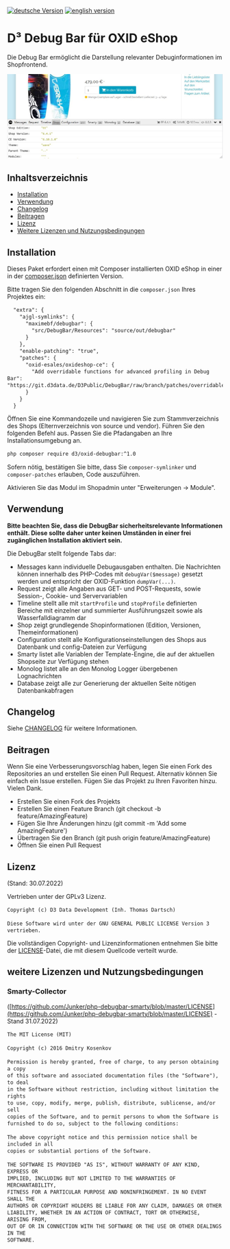 [![deutsche Version](https://logos.oxidmodule.com/de2_xs.svg)](README.md)
[![english version](https://logos.oxidmodule.com/en2_xs.svg)](README.en.md)

# D³ Debug Bar für OXID eShop

Die Debug Bar ermöglicht die Darstellung relevanter Debuginformationen im Shopfrontend.

![screenshot](screenshot.jpg "Screenshot")

## Inhaltsverzeichnis

- [Installation](#installation)
- [Verwendung](#verwendung)
- [Changelog](#changelog)
- [Beitragen](#beitragen)
- [Lizenz](#lizenz)
- [Weitere Lizenzen und Nutzungsbedingungen](#weitere-lizenzen-und-nutzungsbedingungen)

## Installation

Dieses Paket erfordert einen mit Composer installierten OXID eShop in einer in der [composer.json](composer.json) definierten Version.

Bitte tragen Sie den folgenden Abschnitt in die `composer.json` Ihres Projektes ein:

```
  "extra": {
    "ajgl-symlinks": {
      "maximebf/debugbar": {
        "src/DebugBar/Resources": "source/out/debugbar"
      }
    },
    "enable-patching": "true",
    "patches": {
      "oxid-esales/oxideshop-ce": {
        "Add overridable functions for advanced profiling in Debug Bar": "https://git.d3data.de/D3Public/DebugBar/raw/branch/patches/overridablefunctions.patch"
      }
    }
  }
```

Öffnen Sie eine Kommandozeile und navigieren Sie zum Stammverzeichnis des Shops (Elternverzeichnis von source und vendor). Führen Sie den folgenden Befehl aus. Passen Sie die Pfadangaben an Ihre Installationsumgebung an.

```bash
php composer require d3/oxid-debugbar:^1.0
``` 

Sofern nötig, bestätigen Sie bitte, dass Sie `composer-symlinker` und `composer-patches` erlauben, Code auszuführen.

Aktivieren Sie das Modul im Shopadmin unter "Erweiterungen -> Module".

## Verwendung

__Bitte beachten Sie, dass die DebugBar sicherheitsrelevante Informationen enthält. Diese sollte daher unter keinen Umständen in einer frei zugänglichen Installation aktiviert sein.__

Die DebugBar stellt folgende Tabs dar:
- Messages
  kann individuelle Debugausgaben enthalten. Die Nachrichten können innerhalb des PHP-Codes mit `debugVar($message)` gesetzt werden und entspricht der OXID-Funktion `dumpVar(...)`.
- Request
  zeigt alle Angaben aus GET- und POST-Requests, sowie Session-, Cookie- und Servervariablen
- Timeline
  stellt alle mit `startProfile` und `stopProfile` definierten Bereiche mit einzelner und summierter Ausführungszeit sowie als Wasserfalldiagramm dar
- Shop
  zeigt grundlegende Shopinformationen (Edition, Versionen, Themeinformationen)
- Configuration
  stellt alle Konfigurationseinstellungen des Shops aus Datenbank und config-Dateien zur Verfügung
- Smarty
  listet alle Variablen der Template-Engine, die auf der aktuellen Shopseite zur Verfügung stehen
- Monolog
  listet alle an den Monolog Logger übergebenen Lognachrichten
- Database
  zeigt alle zur Generierung der aktuellen Seite nötigen Datenbankabfragen

## Changelog

Siehe [CHANGELOG](CHANGELOG.md) für weitere Informationen.

## Beitragen

Wenn Sie eine Verbesserungsvorschlag haben, legen Sie einen Fork des Repositories an und erstellen Sie einen Pull Request. Alternativ können Sie einfach ein Issue erstellen. Fügen Sie das Projekt zu Ihren Favoriten hinzu. Vielen Dank.

- Erstellen Sie einen Fork des Projekts
- Erstellen Sie einen Feature Branch (git checkout -b feature/AmazingFeature)
- Fügen Sie Ihre Änderungen hinzu (git commit -m 'Add some AmazingFeature')
- Übertragen Sie den Branch (git push origin feature/AmazingFeature)
- Öffnen Sie einen Pull Request

## Lizenz
(Stand: 30.07.2022)

Vertrieben unter der GPLv3 Lizenz.

```
Copyright (c) D3 Data Development (Inh. Thomas Dartsch)

Diese Software wird unter der GNU GENERAL PUBLIC LICENSE Version 3 vertrieben.
```

Die vollständigen Copyright- und Lizenzinformationen entnehmen Sie bitte der [LICENSE](LICENSE.md)-Datei, die mit diesem Quellcode verteilt wurde.

## weitere Lizenzen und Nutzungsbedingungen

### Smarty-Collector
([https://github.com/Junker/php-debugbar-smarty/blob/master/LICENSE](https://github.com/Junker/php-debugbar-smarty/blob/master/LICENSE) - Stand 31.07.2022)

```
The MIT License (MIT)

Copyright (c) 2016 Dmitry Kosenkov

Permission is hereby granted, free of charge, to any person obtaining a copy
of this software and associated documentation files (the "Software"), to deal
in the Software without restriction, including without limitation the rights
to use, copy, modify, merge, publish, distribute, sublicense, and/or sell
copies of the Software, and to permit persons to whom the Software is
furnished to do so, subject to the following conditions:

The above copyright notice and this permission notice shall be included in all
copies or substantial portions of the Software.

THE SOFTWARE IS PROVIDED "AS IS", WITHOUT WARRANTY OF ANY KIND, EXPRESS OR
IMPLIED, INCLUDING BUT NOT LIMITED TO THE WARRANTIES OF MERCHANTABILITY,
FITNESS FOR A PARTICULAR PURPOSE AND NONINFRINGEMENT. IN NO EVENT SHALL THE
AUTHORS OR COPYRIGHT HOLDERS BE LIABLE FOR ANY CLAIM, DAMAGES OR OTHER
LIABILITY, WHETHER IN AN ACTION OF CONTRACT, TORT OR OTHERWISE, ARISING FROM,
OUT OF OR IN CONNECTION WITH THE SOFTWARE OR THE USE OR OTHER DEALINGS IN THE
SOFTWARE.
```